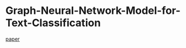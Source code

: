 # Graph-Neural-Network-Model-for-Text-Classification

[paper](https://www.aclweb.org/anthology/2020.acl-main.31.pdf)
